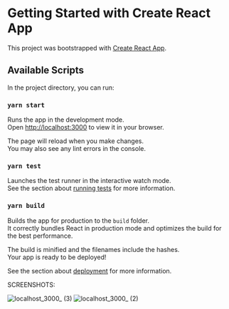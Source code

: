 # Getting Started with Create React App

This project was bootstrapped with [Create React App](https://github.com/facebook/create-react-app).

## Available Scripts

In the project directory, you can run:

### `yarn start`

Runs the app in the development mode.\
Open [http://localhost:3000](http://localhost:3000) to view it in your browser.

The page will reload when you make changes.\
You may also see any lint errors in the console.

### `yarn test`

Launches the test runner in the interactive watch mode.\
See the section about [running tests](https://facebook.github.io/create-react-app/docs/running-tests) for more information.

### `yarn build`

Builds the app for production to the `build` folder.\
It correctly bundles React in production mode and optimizes the build for the best performance.

The build is minified and the filenames include the hashes.\
Your app is ready to be deployed!

See the section about [deployment](https://facebook.github.io/create-react-app/docs/deployment) for more information.

SCREENSHOTS:

![localhost_3000_ (3)](https://github.com/kamlendr/Data-visualization/assets/77038673/53096fa0-f1f7-4cd0-ab1d-540f2e4cbf35)
![localhost_3000_ (2)](https://github.com/kamlendr/Data-visualization/assets/77038673/3b751262-ba66-45fe-9350-d307562d08eb)
